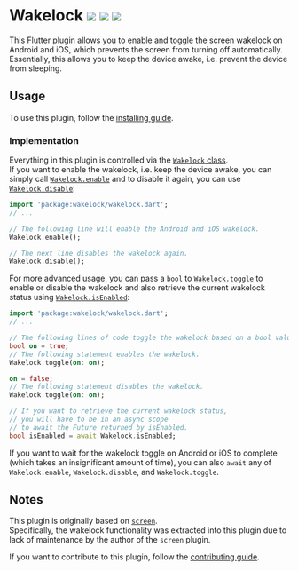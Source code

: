 # Wakelock [![](https://github.com/creativecreatorormaybenot/wakelock/workflows/Publish/badge.svg)](https://github.com/creativecreatorormaybenot/wakelock/actions) [![](https://img.shields.io/github/stars/creativecreatorormaybenot/wakelock.svg)](https://github.com/creativecreatorormaybenot/wakelock) [![](https://img.shields.io/pub/v/wakelock.svg)](https://pub.dev/packages/wakelock)

This Flutter plugin allows you to enable and toggle the screen wakelock on Android and iOS, which prevents the screen from turning off automatically.  
Essentially, this allows you to keep the device awake, i.e. prevent the device from sleeping.

## Usage

To use this plugin, follow the [installing guide](https://pub.dev/packages/wakelock#-installing-tab-).

### Implementation

Everything in this plugin is controlled via the [`Wakelock` class](https://pub.dev/documentation/wakelock/latest/wakelock/Wakelock-class.html).  
If you want to enable the wakelock, i.e. keep the device awake, you can simply call [`Wakelock.enable`](https://pub.dev/documentation/wakelock/latest/wakelock/Wakelock/enable.html) 
and to disable it again, you can use [`Wakelock.disable`](https://pub.dev/documentation/wakelock/latest/wakelock/Wakelock/disable.html):

```dart
import 'package:wakelock/wakelock.dart';
// ...

// The following line will enable the Android and iOS wakelock.
Wakelock.enable();

// The next line disables the wakelock again.
Wakelock.disable();
```

For more advanced usage, you can pass a `bool` to [`Wakelock.toggle`](https://pub.dev/documentation/wakelock/latest/wakelock/Wakelock/toggle.html) to enable or disable the wakelock 
and also retrieve the current wakelock status using [`Wakelock.isEnabled`](https://pub.dev/documentation/wakelock/latest/wakelock/Wakelock/isEnabled.html):

```dart
import 'package:wakelock/wakelock.dart';
// ...

// The following lines of code toggle the wakelock based on a bool value.
bool on = true;
// The following statement enables the wakelock.
Wakelock.toggle(on: on);

on = false;
// The following statement disables the wakelock.
Wakelock.toggle(on: on);

// If you want to retrieve the current wakelock status,
// you will have to be in an async scope
// to await the Future returned by isEnabled.
bool isEnabled = await Wakelock.isEnabled;
```

If you want to wait for the wakelock toggle on Android or iOS to complete (which takes an insignificant amount of time), 
you can also `await` any of `Wakelock.enable`, `Wakelock.disable`, and `Wakelock.toggle`.

## Notes

This plugin is originally based on [`screen`](https://pub.dev/packages/screen).  
Specifically, the wakelock functionality was extracted into this plugin due to lack of maintenance by the author of the `screen` plugin.

If you want to contribute to this plugin, follow the [contributing guide](https://github.com/creativecreatorormaybenot/wakelock/blob/master/CONTRIBUTING.md).

